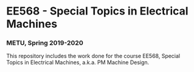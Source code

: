 # EE568 - Special Topics in Electrical Machines
### METU, Spring 2019-2020
This repository includes the work done for the course EE568, Special Topics in Electrical Machines, a.k.a. PM Machine Design.
